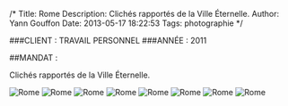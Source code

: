 /*
Title: Rome
Description: Clichés rapportés de la Ville Éternelle. 
Author: Yann Gouffon
Date: 2013-05-17 18:22:53
Tags: photographie
*/

###CLIENT : TRAVAIL PERSONNEL
###ANNÉE : 2011

##MANDAT :

Clichés rapportés de la Ville Éternelle. 

![Rome](http://staging.yago.io/content/images/rome01.jpg.jpg)
![Rome](http://staging.yago.io/content/images/rome02.jpg.jpg)
![Rome](http://staging.yago.io/content/images/rome03.jpg.jpg)
![Rome](http://staging.yago.io/content/images/rome04.jpg.jpg)
![Rome](http://staging.yago.io/content/images/rome05.jpg.jpg)
![Rome](http://staging.yago.io/content/images/rome06.jpg.jpg)
![Rome](http://staging.yago.io/content/images/rome07.jpg.jpg)
![Rome](http://staging.yago.io/content/images/rome08.jpg.jpg)